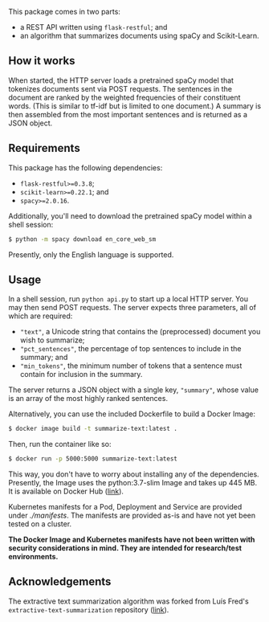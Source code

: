 This package comes in two parts:
- a REST API written using `flask-restful`; and
- an algorithm that summarizes documents using spaCy and Scikit-Learn.

## How it works

When started, the HTTP server loads a pretrained spaCy model that tokenizes
documents sent via POST requests. The sentences in the document are ranked by
the weighted frequencies of their constituent words. (This is similar to tf-idf
but is limited to one document.) A summary is then assembled from the most
important sentences and is returned as a JSON object.

## Requirements

This package has the following dependencies:
- `flask-restful>=0.3.8`;
- `scikit-learn>=0.22.1`; and
- `spacy>=2.0.16`.

Additionally, you'll need to download the pretrained spaCy model within a shell
session:

```bash
$ python -m spacy download en_core_web_sm
```

Presently, only the English language is supported.

## Usage

In a shell session, run `python api.py` to start up a local HTTP server. You may
then send POST requests. The server expects three parameters, all of which are
required:
- `"text"`, a Unicode string that contains the (preprocessed) document you wish
  to summarize;
- `"pct_sentences"`, the percentage of top sentences to include in the summary;
  and
- `"min_tokens"`, the minimum number of tokens that a sentence must contain for
  inclusion in the summary.

The server returns a JSON object with a single key, `"summary"`, whose value is
an array of the most highly ranked sentences.

Alternatively, you can use the included Dockerfile to build a Docker Image:

```bash
$ docker image build -t summarize-text:latest .
```
Then, run the container like so:

```bash
$ docker run -p 5000:5000 summarize-text:latest
```

This way, you don't have to worry about installing any of the dependencies.
Presently, the Image uses the python:3.7-slim Image and takes up 445 MB. It is
available on Docker Hub
([link](https://hub.docker.com/r/hnnhvwht/summarize-text)).

Kubernetes manifests for a Pod, Deployment and Service are provided under
*./manifests*. The manifests are provided as-is and have not yet been tested on
a cluster.

**The Docker Image and Kubernetes manifests have not been written with security
considerations in mind. They are intended for research/test environments.**

## Acknowledgements

The extractive text summarization algorithm was forked from Lu&iacute;s Fred's
`extractive-text-summarization` repository
([link](https://github.com/luisfredgs/extractive-text-summarization)).

